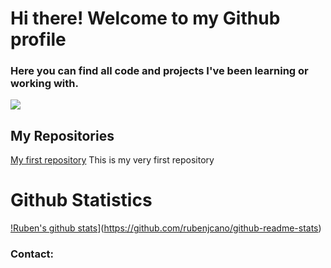 # Hi there! Welcome to my Github profile

### Here you can find all code and projects I've been learning or working with.

![](https://thehubbackend.com/media/49573-0_QxsWlMTDGmTebavF.jpg)

## My Repositories

[My first repository](https://github.com/rubenjcano/MyFirstRepository) This is my very first repository

# Github Statistics
[!Ruben's github stats](https://github-readme-stats.vercel.app/api?username=rubenjcano&show_icons=true&theme=dark)](https://github.com/rubenjcano/github-readme-stats)

### Contact:
